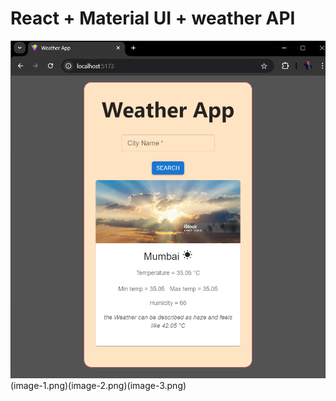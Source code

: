 # React + Material UI + weather API

![weather app screenshot](image.png)
(image-1.png)(image-2.png)(image-3.png)
